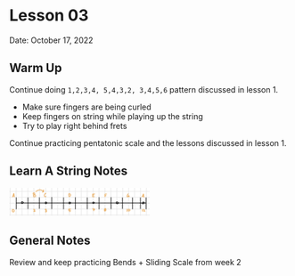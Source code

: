 # Lesson 03

Date: October 17, 2022

## Warm Up

Continue doing `1,2,3,4, 5,4,3,2, 3,4,5,6` pattern discussed in lesson 1.

* Make sure fingers are being curled
* Keep fingers on string while playing up the string
* Try to play right behind frets
  
Continue practicing pentatonic scale and the lessons discussed in lesson 1.

## Learn A String Notes

<img src="01.jpeg"  width=50% >

## General Notes

Review and keep practicing Bends + Sliding Scale from week 2